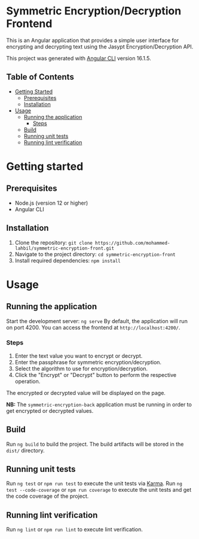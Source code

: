 # Symmetric Encryption/Decryption Frontend  
  
This is an Angular application that provides a simple user interface for encrypting and decrypting text using the Jasypt Encryption/Decryption API.  

This project was generated with [Angular CLI](https://github.com/angular/angular-cli) version 16.1.5.


## Table of Contents

- [Getting Started](#getting-started)
    - [Prerequisites](#prerequisites)
    - [Installation](#installation)
- [Usage](#usage)
    - [Running the application](#running-the-application)
      - [Steps](#steps)
    - [Build](#build)
    - [Running unit tests](#running-unit-tests)
    - [Running lint verification](#running-lint-verification)


# Getting started

## Prerequisites  
  
- Node.js (version 12 or higher)  
- Angular CLI  
  
## Installation

1. Clone the repository: `git clone https://github.com/mohammed-lahbil/symmetric-encryption-front.git`
2. Navigate to the project directory:  `cd symmetric-encryption-front`
3. Install required dependencies: `npm install`


# Usage
  
## Running the application  
  
Start the development server: `ng serve`
By default, the application will run on port 4200. You can access the frontend at `http://localhost:4200/`.  
  
### Steps  
  
1. Enter the text value you want to encrypt or decrypt.  
2. Enter the passphrase for symmetric encryption/decryption.  
3. Select the algorithm to use for encryption/decryption.  
4. Click the "Encrypt" or "Decrypt" button to perform the respective operation.  
  
The encrypted or decrypted value will be displayed on the page.  

__NB:__ The `symmetric-encryption-back` application must be running in order to get encrypted or decrypted values.

## Build

Run `ng build` to build the project. The build artifacts will be stored in the `dist/` directory.

## Running unit tests

Run `ng test` or `npm run test` to execute the unit tests via [Karma](https://karma-runner.github.io).
Run `ng test --code-coverage` or `npm run coverage` to execute the unit tests and get the code coverage of the project.

## Running lint verification

Run `ng lint` or `npm run lint` to execute lint verification.
